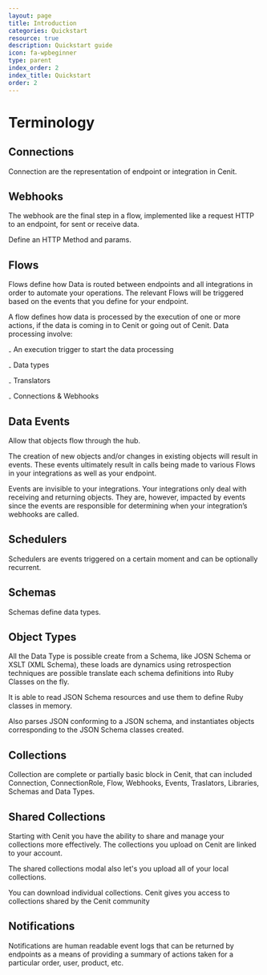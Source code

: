 ```yaml
---
layout: page
title: Introduction
categories: Quickstart
resource: true
description: Quickstart guide
icon: fa-wpbeginner
type: parent
index_order: 2
index_title: Quickstart
order: 2
---
```


# Terminology

## Connections

Connection are the representation of endpoint or integration in Cenit.

## Webhooks

The webhook are the final step in a flow, implemented like a request HTTP to an endpoint, for sent or receive data.

Define an HTTP Method and params.

## Flows

Flows define how Data is routed between endpoints and all integrations in order to automate your operations. The relevant Flows will be triggered based on the events that you define for your endpoint.

A flow defines how data is processed by the execution of one or more actions, if the data is coming in to Cenit or going out of Cenit. Data processing involve:

₋ An execution trigger to start the data processing

₋ Data types

₋ Translators

₋ Connections & Webhooks

## Data Events

Allow that objects flow through the hub.

The creation of new objects and/or changes in existing objects will result in events. These events ultimately result in calls being made to various Flows in your integrations as well as your endpoint.

Events are invisible to your integrations. Your integrations only deal with receiving and returning objects. They are, however, impacted by events since the events are responsible for determining when your integration’s webhooks are called.

## Schedulers

Schedulers are events triggered on a certain moment and can be optionally recurrent.

## Schemas

Schemas define data types.

## Object Types

All the Data Type is possible create from a Schema, like JOSN Schema or XSLT (XML Schema), these loads are dynamics using retrospection techniques are possible translate each schema definitions into Ruby Classes on the fly.

It is able to read JSON Schema resources and use them to define Ruby classes in memory.

Also parses JSON conforming to a JSON schema, and instantiates objects corresponding to the JSON Schema classes created.

## Collections

Collection are complete or partially basic block in Cenit, that can included Connection, ConnectionRole, Flow, Webhooks, Events, Traslators, Libraries, Schemas and Data Types.

## Shared Collections

Starting with Cenit you have the ability to share and manage your collections more effectively. The collections you upload on Cenit are linked to your account.

The shared collections modal also let's you upload all of your local collections.

You can download individual collections. Cenit gives you access to collections shared by the Cenit community


## Notifications

Notifications are human readable event logs that can be returned by endpoints as a means of providing a summary of actions taken for a particular order, user, product, etc.
